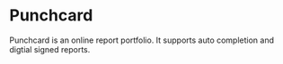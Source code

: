 Punchcard
=========

Punchcard is an online report portfolio. It supports auto completion and digtial signed reports.
